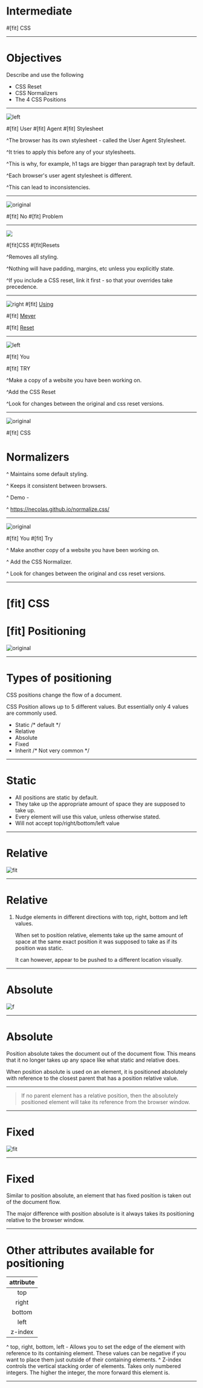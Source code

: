 # Intermediate

#[fit] CSS

---

# Objectives

Describe and use the following
- CSS Reset
- CSS Normalizers
- The 4 CSS Positions

---

![left](img/1_code.jpg)

#[fit] User
#[fit] Agent
#[fit] Stylesheet

^The browser has its own stylesheet - called the User Agent Stylesheet.

^It tries to apply this before any of your stylesheets.

^This is why, for example, h1 tags are bigger than paragraph text by default.

^Each browser's user agent stylesheet is different.

^This can lead to inconsistencies.

---

![original](img/2_ThumbsUp.jpg)

#[fit] No
#[fit] Problem

---

![](img/3_Reset.png)

#[fit]CSS
#[fit]Resets

^Removes all styling.

^Nothing will have padding, margins, etc unless you explicitly state.

^If you include a CSS reset, link it first - so that your overrides take precedence.

---
![right](img/4_Code.jpg)
#[fit] [Using](http://meyerweb.com/eric/tools/css/reset/)

#[fit] [Meyer](http://meyerweb.com/eric/tools/css/reset/)

#[fit] [Reset](http://meyerweb.com/eric/tools/css/reset/)

---

![left](img/5_YouTry.jpg)

#[fit] You

#[fit] TRY

^Make a copy of a website you have been working on.

^Add the CSS Reset

^Look for changes between the original and css reset versions.

---

![original](img/6_Field.jpg)

#[fit] CSS
# Normalizers

^ Maintains some default styling.

^ Keeps it consistent between browsers.

^ Demo -

^ https://necolas.github.io/normalize.css/

---

![original](img/7_YouDo.jpg)

#[fit] You
#[fit] Try

^ Make another copy of a website you have been working on.

^ Add the CSS Normalizer.

^ Look for changes between the original and css reset versions.

---

# [fit] CSS

# [fit] Positioning

![original](img/6_Field.jpg)

---

# Types of positioning

CSS positions change the flow of a document.

CSS Position allows up to 5 different values. But essentially only 4 values are commonly used.

- Static /* default */
- Relative
- Absolute
- Fixed
- Inherit /* Not very common */

---

# Static

- All positions are static by default.
- They take up the appropriate amount of space they are supposed to take up.
- Every element will use this value, unless otherwise stated.
- Will not accept top/right/bottom/left value

---

# Relative

![fit](img/9_posr.jpg)

---

# Relative

1. Nudge elements in different directions with top, right, bottom and left values.

   When set to position relative, elements take up the same amount of space at the same exact position it was supposed to take as if its position was static.

   It can however, appear to be pushed to a different location visually.

---

# Absolute

![f](img/10_posa.jpg)

---

# Absolute

Position absolute takes the document out of the document flow. This means that it no longer takes up any space like what static and relative does.

When position absolute is used on an element, it is positioned absolutely with reference to the closest parent that has a position relative value.

---

> If no parent element has a relative position, then the absolutely positioned element will take its reference from the browser window.

---

# Fixed

![fit](img/11_posf.jpg)

---

# Fixed

Similar to position absolute, an element that has fixed position is taken out of the document flow.

The major difference with position absolute is it always takes its positioning relative to the browser window.

---

# Other attributes available for positioning

| attribute |
| :-------: |
|    top    |
|   right   |
|  bottom   |
|   left    |
|  z-index  |

^ top, right, bottom, left  - Allows you to set the edge of the element with reference to its containing element.  These values can be negative if you want to place them just outside of their containing elements.
^ Z-index controls the vertical stacking order of elements. Takes only numbered integers. The higher the integer, the more forward this element is.

---

